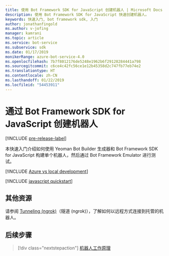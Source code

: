 ```yaml
---
title: 使用 Bot Framework SDK for JavaScript 创建机器人 | Microsoft Docs
description: 使用 Bot Framework SDK for JavaScript 快速创建机器人。
keywords: 快速入门, bot framework sdk, 入门
author: jonathanfingold
ms.author: v-jofing
manager: kamrani
ms.topic: article
ms.service: bot-service
ms.subservice: sdk
ms.date: 01/17/2019
monikerRange: azure-bot-service-4.0
ms.openlocfilehash: 7b7f8012176de5248e1962b6f29128284441a798
ms.sourcegitcommit: c6ce4c42fc56ce1e12b45358d2c747fb77eb74e2
ms.translationtype: HT
ms.contentlocale: zh-CN
ms.lasthandoff: 01/22/2019
ms.locfileid: "54453911"
---
```

# <a name="create-a-bot-with-the-bot-framework-sdk-for-javascript"></a>通过 Bot Framework SDK for JavaScript 创建机器人

[!INCLUDE [pre-release-label](../includes/pre-release-label.md)]

本快速入门介绍如何使用 Yeoman Bot Builder 生成器和 Bot Framework SDK for JavaScript 构建单个机器人，然后通过 Bot Framework Emulator 进行测试。

[!INCLUDE [Azure vs local development](~/includes/snippet-quickstart-paths.md)]

[!INCLUDE [javascript quickstart](~/includes/quickstart-javascript.md)]

## <a name="additional-resources"></a>其他资源

请参阅 [Tunneling (ngrok)](https://github.com/Microsoft/BotFramework-Emulator/wiki/Tunneling-(ngrok))（隧道 (ngrok)），了解如何以远程方式连接到托管的机器人。

## <a name="next-steps"></a>后续步骤

> [!div class="nextstepaction"]
> [机器人工作原理](../v4sdk/bot-builder-basics.md)
